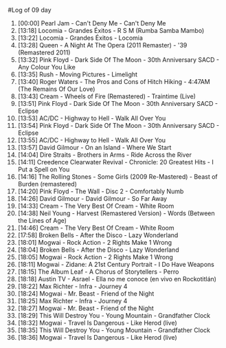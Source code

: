 #Log of 09 day

1. [00:00] Pearl Jam - Can't Deny Me - Can't Deny Me
1. [13:18] Locomia - Grandes Éxitos - R S M (Rumba Samba Mambo)
1. [13:22] Locomia - Grandes Éxitos - Locomia
1. [13:28] Queen - A Night At The Opera (2011 Remaster) - '39 (Remastered 2011)
1. [13:32] Pink Floyd - Dark Side Of The Moon - 30th Anniversary SACD - Any Colour You Like
1. [13:35] Rush - Moving Pictures - Limelight
1. [13:40] Roger Waters - The Pros and Cons of Hitch Hiking - 4:47AM (The Remains Of Our Love)
1. [13:43] Cream - Wheels of Fire (Remastered) - Traintime (Live)
1. [13:51] Pink Floyd - Dark Side Of The Moon - 30th Anniversary SACD - Eclipse
1. [13:53] AC/DC - Highway to Hell - Walk All Over You
1. [13:54] Pink Floyd - Dark Side Of The Moon - 30th Anniversary SACD - Eclipse
1. [13:55] AC/DC - Highway to Hell - Walk All Over You
1. [13:57] David Gilmour - On an Island - Where We Start
1. [14:04] Dire Straits - Brothers in Arms - Ride Across the River
1. [14:11] Creedence Clearwater Revival - Chronicle: 20 Greatest Hits - I Put a Spell on You
1. [14:16] The Rolling Stones - Some Girls (2009 Re-Mastered) - Beast of Burden (remastered)
1. [14:20] Pink Floyd - The Wall - Disc 2 - Comfortably Numb
1. [14:26] David Gilmour - David Gilmour - So Far Away
1. [14:33] Cream - The Very Best Of Cream - White Room
1. [14:38] Neil Young - Harvest (Remastered Version) - Words (Between the Lines of Age)
1. [14:46] Cream - The Very Best Of Cream - White Room
1. [17:58] Broken Bells - After the Disco - Lazy Wonderland
1. [18:01] Mogwai - Rock Action - 2 Rights Make 1 Wrong
1. [18:04] Broken Bells - After the Disco - Lazy Wonderland
1. [18:05] Mogwai - Rock Action - 2 Rights Make 1 Wrong
1. [18:11] Mogwai - Zidane: A 21st Century Portrait - I Do Have Weapons
1. [18:15] The Album Leaf - A Chorus of Storytellers - Perro
1. [18:18] Austin TV - Asrael - Ella no me conoce (en vivo en Rockotitlán)
1. [18:22] Max Richter - Infra - Journey 4
1. [18:24] Mogwai - Mr. Beast - Friend of the Night
1. [18:25] Max Richter - Infra - Journey 4
1. [18:27] Mogwai - Mr. Beast - Friend of the Night
1. [18:29] This Will Destroy You - Young Mountain - Grandfather Clock
1. [18:32] Mogwai - Travel Is Dangerous - Like Herod (live)
1. [18:35] This Will Destroy You - Young Mountain - Grandfather Clock
1. [18:36] Mogwai - Travel Is Dangerous - Like Herod (live)

